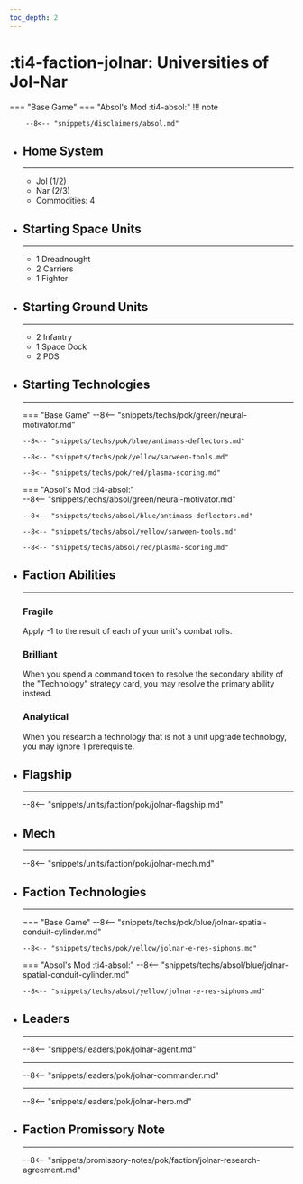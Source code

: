 ```yaml
---
toc_depth: 2
---
```


# :ti4-faction-jolnar: Universities of Jol-Nar
=== "Base Game"
=== "Absol's Mod :ti4-absol:" 
    !!! note

        --8<-- "snippets/disclaimers/absol.md"

<div class="grid cards" markdown>

-   ## __Home System__

    ---

    * Jol (1/2)
    * Nar (2/3)
    * Commodities: 4

</div>

<div class="grid cards" markdown>

-   ## __Starting Space Units__

    ---

    * 1 Dreadnought
    * 2 Carriers
    * 1 Fighter

-   ## __Starting Ground Units__

    ---

    * 2 Infantry
    * 1 Space Dock
    * 2 PDS

-   ## __Starting Technologies__

    ---
    === "Base Game"
        --8<-- "snippets/techs/pok/green/neural-motivator.md"

        --8<-- "snippets/techs/pok/blue/antimass-deflectors.md"

        --8<-- "snippets/techs/pok/yellow/sarween-tools.md"

        --8<-- "snippets/techs/pok/red/plasma-scoring.md"

    === "Absol's Mod :ti4-absol:"  
        --8<-- "snippets/techs/absol/green/neural-motivator.md"

        --8<-- "snippets/techs/absol/blue/antimass-deflectors.md"

        --8<-- "snippets/techs/absol/yellow/sarween-tools.md"

        --8<-- "snippets/techs/absol/red/plasma-scoring.md"

-   ## __Faction Abilities__

    ---
    ### **Fragile**
    
    Apply -1 to the result of each of your unit's combat rolls.

    ### **Brilliant**

    When you spend a command token to resolve the secondary ability of the "Technology" strategy card, you may resolve the primary ability instead.

    ### **Analytical**

    When you research a technology that is not a unit upgrade technology, you may ignore 1 prerequisite.

-   ## __Flagship__

    ---
    --8<-- "snippets/units/faction/pok/jolnar-flagship.md"

-   ## __Mech__

    ---
    --8<-- "snippets/units/faction/pok/jolnar-mech.md"

</div>

<div class="grid cards" markdown>

-   ## __Faction Technologies__

    ---
    === "Base Game"
        --8<-- "snippets/techs/pok/blue/jolnar-spatial-conduit-cylinder.md"

        --8<-- "snippets/techs/pok/yellow/jolnar-e-res-siphons.md"

    === "Absol's Mod :ti4-absol:"
        --8<-- "snippets/techs/absol/blue/jolnar-spatial-conduit-cylinder.md"

        --8<-- "snippets/techs/absol/yellow/jolnar-e-res-siphons.md"

-   ## __Leaders__

    ---
    
    --8<-- "snippets/leaders/pok/jolnar-agent.md"

    ---

    --8<-- "snippets/leaders/pok/jolnar-commander.md"

    ---

    --8<-- "snippets/leaders/pok/jolnar-hero.md"

-   ## __Faction Promissory Note__

    ---
    --8<-- "snippets/promissory-notes/pok/faction/jolnar-research-agreement.md"

</div>